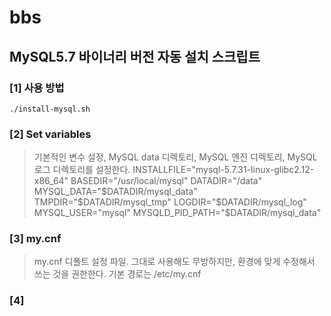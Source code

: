 # bbs
## MySQL5.7 바이너리 버전 자동 설치 스크립트
### [1] 사용 방법
`
./install-mysql.sh
`
### [2] Set variables
> 기본적인 변수 설정, MySQL data 디렉토리, MySQL 엔진 디렉토리, MySQL 로그 디렉토리를 설정한다.
INSTALLFILE="mysql-5.7.31-linux-glibc2.12-x86_64"
BASEDIR="/usr/local/mysql"
DATADIR="/data"
MYSQL_DATA="$DATADIR/mysql_data"
TMPDIR="$DATADIR/mysql_tmp"
LOGDIR="$DATADIR/mysql_log"
MYSQL_USER="mysql"
MYSQLD_PID_PATH="$DATADIR/mysql_data"
### [3] my.cnf
> my.cnf 디폴트 설정 파일. 그대로 사용해도 무방하지만, 환경에 맞게 수정해서 쓰는 것을 권한한다.
> 기본 경로는 /etc/my.cnf

### [4]
